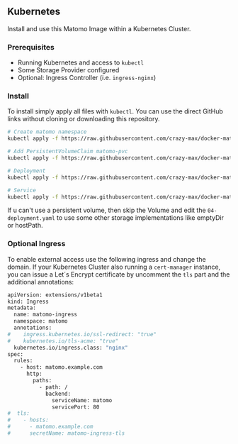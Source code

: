 ## Kubernetes

Install and use this Matomo Image within a Kubernetes Cluster.

### Prerequisites

  * Running Kubernetes and access to `kubectl`
  * Some Storage Provider configured
  * Optional: Ingress Controller (i.e. `ingress-nginx`)

### Install
To install simply apply all files with `kubectl`. You can use the direct GitHub links without cloning or downloading this repository.

```bash
# Create matomo namespace
kubectl apply -f https://raw.githubusercontent.com/crazy-max/docker-matomo/master/examples/kubernetes/01-namespace.yaml

# Add PersistentVolumeClaim matomo-pvc
kubectl apply -f https://raw.githubusercontent.com/crazy-max/docker-matomo/master/examples/kubernetes/02-volume.yaml

# Deployment
kubectl apply -f https://raw.githubusercontent.com/crazy-max/docker-matomo/master/examples/kubernetes/03-deployment.yml

# Service
kubectl apply -f https://raw.githubusercontent.com/crazy-max/docker-matomo/master/examples/kubernetes/04-service.yml
```

If u can't use a persistent volume, then skip the Volume and edit the `04-deployment.yaml` to use some other storage implementations like emptyDir or hostPath. 

### Optional Ingress
To enable external access use the following ingress and change the domain. If your Kubernetes Cluster also running a `cert-manager` instance, you can issue a Let´s Encrypt certificate by uncomment the `tls` part and the additional annotations:

```bash
apiVersion: extensions/v1beta1  
kind: Ingress  
metadata:  
  name: matomo-ingress  
  namespace: matomo  
  annotations:  
#    ingress.kubernetes.io/ssl-redirect: "true"  
#    kubernetes.io/tls-acme: "true"  
  kubernetes.io/ingress.class: "nginx"  
spec:  
  rules:  
    - host: matomo.example.com  
      http:  
        paths:  
          - path: /  
            backend:  
              serviceName: matomo  
              servicePort: 80  
#  tls:  
#    - hosts:  
#      - matomo.example.com  
#      secretName: matomo-ingress-tls
```
